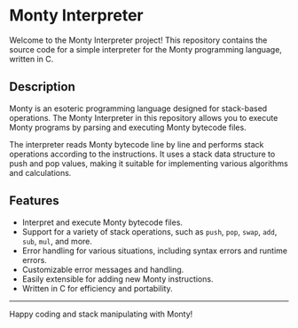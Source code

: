 # Monty Interpreter

Welcome to the Monty Interpreter project! This repository contains the source code for a simple interpreter for the Monty programming language, written in C.

## Description

Monty is an esoteric programming language designed for stack-based operations. The Monty Interpreter in this repository allows you to execute Monty programs by parsing and executing Monty bytecode files.

The interpreter reads Monty bytecode line by line and performs stack operations according to the instructions. It uses a stack data structure to push and pop values, making it suitable for implementing various algorithms and calculations.

## Features

- Interpret and execute Monty bytecode files.
- Support for a variety of stack operations, such as `push`, `pop`, `swap`, `add`, `sub`, `mul`, and more.
- Error handling for various situations, including syntax errors and runtime errors.
- Customizable error messages and handling.
- Easily extensible for adding new Monty instructions.
- Written in C for efficiency and portability.

---

Happy coding and stack manipulating with Monty!
